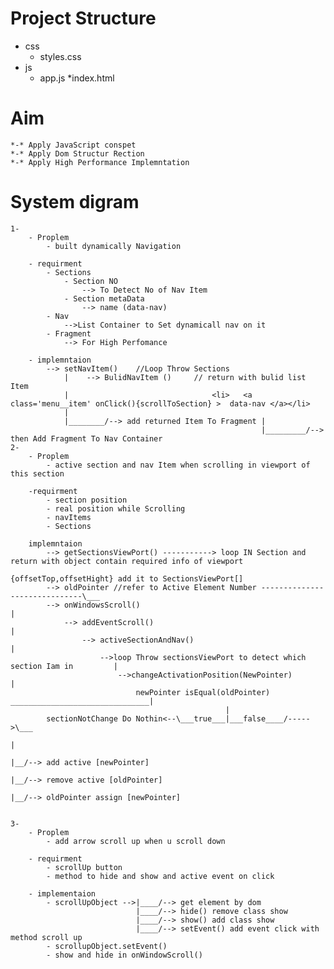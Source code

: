 # Project Structure 
* css
    - styles.css
* js
    - app.js
*index.html

# Aim
    *-* Apply JavaScript conspet
    *-* Apply Dom Structur Rection
    *-* Apply High Performance Implemntation

# System digram
    1-
        - Proplem 
            - built dynamically Navigation
        
        - requirment 
            - Sections
                - Section NO
                    --> To Detect No of Nav Item
                - Section metaData
                    --> name (data-nav)
            - Nav 
                -->List Container to Set dynamicall nav on it
            - Fragment 
                --> For High Perfomance
        
        - implemntaion
            --> setNavItem()    //Loop Throw Sections 
                |    --> BulidNavItem ()     // return with bulid list Item 
                |                                <li>   <a class='menu__item' onClick(){scrollToSection} >  data-nav </a></li> 
                |
                |________/--> add returned Item To Fragment | 
                                                            |_________/--> then Add Fragment To Nav Container
    2-
        - Proplem
            - active section and nav Item when scrolling in viewport of this section

        -requirment
            - section position 
            - real position while Scrolling
            - navItems
            - Sections
        
        implemntaion 
            --> getSectionsViewPort() -----------> loop IN Section and return with object contain required info of viewport 
                                                    {offsetTop,offsetHight} add it to SectionsViewPort[]
            --> oldPointer //refer to Active Element Number ------------------------------\___
            --> onWindowsScroll()                                                             |
                --> addEventScroll()                                                          |
                    --> activeSectionAndNav()                                                 |
                        -->loop Throw sectionsViewPort to detect which section Iam in         |
                            -->changeActivationPosition(NewPointer)                           |
                                newPointer isEqual(oldPointer) _______________________________|      
                                                    |
            sectionNotChange Do Nothin<--\___true___|___false____/----->\___ 
                                                                            |
                                                                            |__/--> add active [newPointer]  
                                                                            |__/--> remove active [oldPointer]  
                                                                            |__/--> oldPointer assign [newPointer]  
    

    3-
        - Proplem
            - add arrow scroll up when u scroll down

        - requirment 
            - scrollUp button 
            - method to hide and show and active event on click
        
        - implementaion
            - scrollUpObject -->|____/--> get element by dom
                                |____/--> hide() remove class show
                                |____/--> show() add class show
                                |____/--> setEvent() add event click with method scroll up
            - scrollupObject.setEvent()
            - show and hide in onWindowScroll()